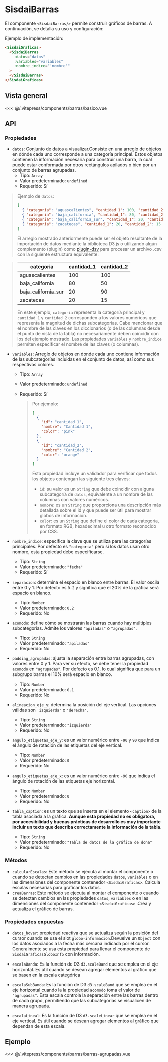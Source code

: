 <script setup>

    import BarrasAgrupadas from "../../.vitepress/components/barras/barras-agrupadas.vue";

    import Basico from "../../.vitepress/components/barras/basico.vue";
</script>

# SisdaiBarras

El componente `<SisdaiBarras/>` permite construir gráficos de barras. A continuación, se detalla su uso y configuración:

Ejemplo de implementación:

```html
<SisdaiGraficas>
  <SisdaiBarras
    :datos="datos"
    :variables="variables"
    :nombre_indice="'nombre'"
  >
  </SisdaiBarras>
</SisdaiGraficas>
```

## Vista general

<Basico/>
<<< @/.vitepress/components/barras/basico.vue

## API

### Propiedades

- `datos`: Conjunto de datos a visualizar.Consiste en una arreglo de objetos en dónde cada uno corresponde a una categoría principal. Estos objetos contienen la información necesaria para construir una barra, la cual puede estar conformada por otros rectángulos apilados o bien por un conjunto de barras agrupadas.
  - Tipo: `Array`
  - Valor predeterminado: `undefined`
  - Requerido: Sí

> Ejemplo de `datos`:
>
> ```json
> [
>   { "categoria": "aguascalientes", "cantidad_1": 100, "cantidad_2": 100 },
>   { "categoria": "baja_california", "cantidad_1": 80, "cantidad_2": 50 },
>   { "categoria": "baja_california_sur", "cantidad_1": 20, "cantidad_2": 90 },
>   { "categoria": "zacatecas", "cantidad_1": 20, "cantidad_2": 15 }
> ]
> ```
>
> El arreglo mostrado anteriormente puede ser el objeto resultante de la importación de datos mediante la biblioteca D3.js o utilizando algún complemento (plugin) como [plugin-dsv](https://www.npmjs.com/package/@rollup/plugin-dsv) para procesar un archivo .csv con la siguiente estructura equivalente:

> <table>
> <thead>
> <tr>
> <th>categoria</th>
> <th>cantidad_1</th>
> <th>cantidad_2</th>
> </tr>
> </thead>
> <tbody>
> <tr>
> <td>aguascalientes</td>
> <td>100</td>
> <td>100</td>
> </tr>
> <tr>
> <td>baja_california</td>
> <td>80</td>
> <td>50</td>
> </tr>
> <tr>
> <td>baja_california_sur</td>
> <td>20</td>
> <td>90</td>
> </tr>
> <tr>
> <td>zacatecas</td>
> <td>20</td>
> <td>15</td>
> </tr>
> </tbody>
> </table>
>
> En este ejemplo, `categoria` representa la categoría principal y `cantidad_1` y `cantidad_2` corresponden a los valores numéricos que representa la magnitud de dichas subcategorías. Cabe mencionar que el nombre de las claves en los diccionarios (o de las columnas desde el punto de vista de la tabla) no necesariamente deben coincidir con los del ejemplo mostrado. Las propiedades `variables` y `nombre_indice` permiten especificar el nombre de las claves (o columnas).

- `variables`: Arreglo de objetos en donde cada uno contiene información de las subcategorías incluidas en el conjunto de datos, así como sus respectivos colores.

  - Tipo: `Array`
  - Valor predeterminado: `undefined`
  - Requerido: Sí

    > Por ejemplo:
    >
    > ```json
    > [
    >   {
    >     "id": "cantidad_1",
    >     "nombre": "Cantidad 1",
    >     "color": "pink"
    >   },
    >   {
    >     "id": "cantidad_2",
    >     "nombre": "Cantidad 2",
    >     "color": "orange"
    >   }
    > ]
    > ```
    >
    > Esta propiedad incluye un validador para verificar que todos los objetos contengan las siguiente tres claves:
    >
    > - `id`: su valor es un `String` que debe coincidir con alguna subcategoría de `datos`, equivalente a un nombre de las columnas con valores numéricos.
    > - `nombre`: es un `String` que proporciona una descripción más detallada sobre el id y que puede ser útil para mostrar globos de información.
    > - `color`: es un `String` que define el color de cada categoría, en formato RGB, hexadecimal u otro formato reconocido por CSS.

- `nombre_indice`: especifica la clave que se utiliza para las categorías principales. Por defecto es `"categoria"` pero si los datos usan otro nombre, esta propiedad debe especificarse.
  - Tipo: `String`
  - Valor predeterminado: `"fecha"`
  - Requerido: Sí
- `separacion`: determina el espacio en blanco entre barras. El valor oscila entre 0 y 1. Por defecto es `0.2` y significa que el 20% de la gráfica será espacio en blanco.

  - Tipo: `Number`
  - Valor predeterminado: `0.2`
  - Requerido: No

- `acomodo`: define cómo se mostrarán las barras cuando hay múltiples subcategorías. Admite los valores `"apiladas"` o `"agrupadas"`.
  - Tipo: `String`
  - Valor predeterminado: `"apiladas"`
  - Requerido: No
- `padding_agrupadas`: ajusta la separación entre barras agrupadas, con valores entre 0 y 1. Para ver su efecto, se debe tener la propiedad `acomodo` en `"agrupadas"`. Por defecto es 0.1, lo cual significa que para un subgrupo barras el 10% será espacio en blanco.

  - Tipo: `Number`
  - Valor predeterminado: `0.1`
  - Requerido: No

- `alineacion_eje_y`: determina la posición del eje vertical. Las opciones válidas son `'izquierda'` o `'derecha'`.
  - Tipo: `String`
  - Valor predeterminado: `"izquierda"`
  - Requerido: No
- `angulo_etiquetas_eje_y`: es un valor numérico entre `-90` y `90` que indica el ángulo de rotación de las etiquetas del eje vertical.
  - Tipo: `Number`
  - Valor predeterminado: `0`
  - Requerido: No
- `angulo_etiquetas_eje_x`: es un valor numérico entre `-90` que indica el ángulo de rotación de las etiquetas eje horizontal.
  - Tipo: `Number`
  - Valor predeterminado: `0`
  - Requerido: No
- `tabla_caption`: es un texto que se inserta en el elemento `<caption>` de la tabla asociada a la gráfica. **Aunque esta propiedad no es obligatora, por accesibilidad y buenas prácticas de desarrollo es muy importante incluir un texto que describa correctamente la información de la tabla**.
  - Tipo: `String`
  - Valor predeterminado: `"Tabla de datos de la gráfica de dona"`
  - Requerido: No

### Métodos

- `calcularEscalas`: Este método se ejecuta al montar el componente o cuando se detectan cambios en las propiedades `datos`, `variables` o en las dimensiones del componente contenedor `<SisdaiGraficas>`. Calcula escalas necesarias para graficar los datos.
- `creaBarras`: Este método se ejecuta al montar el componente o cuando se detectan cambios en las propiedades `datos`, `variables` o en las dimensiones del componente contenedor `<SisdaiGraficas>` .Crea y actualiza el gráfico de barras.

### Propiedades expuestas

- `datos_hover`: propiedad reactiva que se actualiza según la posición del cursor cuando se usa el slot `globo-informacion`.Devuelve un `Object` con los datos asociados a la fecha más cercana indicada por el cursor. Generalmente se usa esta propiedad para llenar el componente de `SisdaiGraficasGloboInfo` con información.

- `escalaBanda`: Es la función de D3 `d3.scaleBand` que se emplea en el eje horizontal. Es útil cuando se desean agregar elementos al gráfico que se basen en la escala categórica

- `escalaSubBanda`: Es la función de D3 `d3.scaleBand` que se emplea en el eje horizontal cuando la la propiedad `acomodo` toma el valor de `"agrupadas"`. Esta escala controla la separación entre las barras dentro de cada grupo, permitiendo que las subcategorías se visualicen de manera agrupada.
- `escalaLineal`: Es la función de D3 `d3.scaleLinear` que se emplea en el eje vertical. Es útil cuando se desean agregar elementos al gráfico que dependan de esta escala.

## Ejemplo

<BarrasAgrupadas/>
<<< @/.vitepress/components/barras/barras-agrupadas.vue

